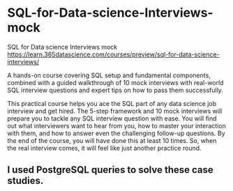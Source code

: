 # SQL-for-Data-science-Interviews-mock
SQL for Data science Interviews mock
https://learn.365datascience.com/courses/preview/sql-for-data-science-interviews/

A hands-on course covering SQL setup and fundamental components, combined with a guided walkthrough of 10 mock interviews with real-world SQL interview questions and expert tips on how to pass them successfully. 


This practical course helps you ace the SQL part of any data science job interview and get hired. The 5-step framework and 10 mock interviews will prepare you to tackle any SQL interview question with ease. You will find out what interviewers want to hear from you, how to master your interaction with them, and how to answer even the challenging follow-up questions. By the end of the course, you will have done this at least 10 times. So, when the real interview comes, it will feel like just another practice round. 
## I used PostgreSQL queries to solve these case studies.
